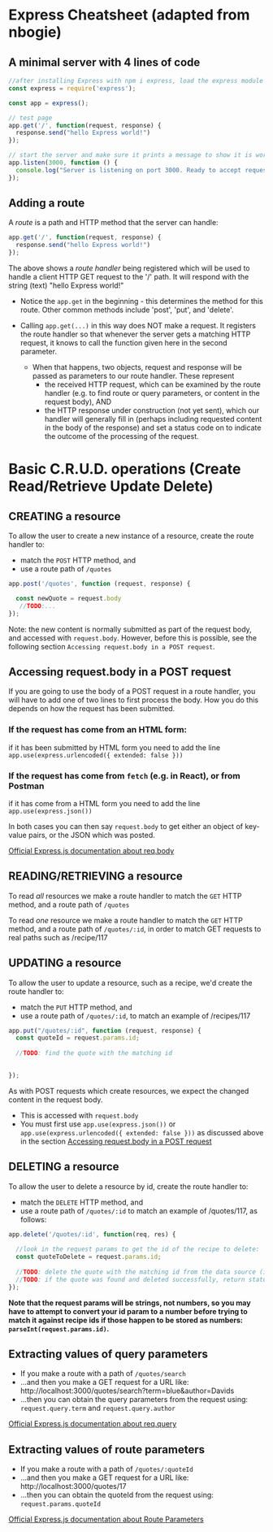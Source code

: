 # Express Cheatsheet (adapted from nbogie)

## A minimal server with 4 lines of code

```js
//after installing Express with npm i express, load the express module
const express = require('express');

const app = express();

// test page
app.get('/', function(request, response) {
  response.send("hello Express world!")
});

// start the server and make sure it prints a message to show it is working
app.listen(3000, function () {
  console.log("Server is listening on port 3000. Ready to accept requests.");
});
```


## Adding a route

A *route* is a path and HTTP method that the server can handle:

```js
app.get('/', function(request, response) {
  response.send("hello Express world!")
});
```

The above shows a *route handler* being registered which will be used to handle a client HTTP GET request to the '/' path.  It will respond with the string (text) "hello Express world!"

* Notice the `app.get` in the beginning - this determines the method for this route.  Other common methods include 'post', 'put', and 'delete'.

* Calling `app.get(...)` in this way does NOT make a request. It registers the route handler so that whenever the server gets a matching HTTP request, it knows to call the function given here in the second parameter.

  * When that happens, two objects, request and response will be passed as parameters to our route handler. These represent 
    * the received HTTP request, which can be examined by the route handler (e.g. to find route or query parameters, or content in the request body), AND 
    * the HTTP response under construction (not yet sent), which our handler will generally fill in (perhaps including requested content in the body of the response) and set a status code on to indicate the outcome of the processing of the request.


# Basic C.R.U.D. operations (Create Read/Retrieve Update Delete)

## CREATING a resource

To allow the user to create a new instance of a resource, create the route handler to:

* match the `POST` HTTP method, and 
* use a route path of `/quotes`

```js
app.post('/quotes', function (request, response) {

  const newQuote = request.body
   //TODO:...
});
```

Note: the new content is normally submitted as part of the request body, and accessed with `request.body`.
However, before this is possible, see the following section `Accessing request.body in a POST request`.

## Accessing request.body in a POST request
If you are going to use the body of a POST request in a route handler, you will have to add one of two lines to first process the body. How you do this depends on how the request has been submitted.  

### If the request has come from an HTML form:

if it has been submitted by HTML form you need to add the line
```app.use(express.urlencoded({ extended: false }))```

### If the request has come from `fetch` (e.g. in React), or from Postman

if it has come from a HTML form you need to add the line
```app.use(express.json())```

In both cases you can then say `request.body` to get either an object of key-value pairs, or the JSON which was posted.

[Official Express.js documentation about req.body](https://expressjs.com/en/api.html#req.body)

## READING/RETRIEVING a resource

To read *all* resources we make a route handler to match the `GET` HTTP method, and a route path of `/quotes`

To read *one* resource we make a route handler to match the `GET` HTTP method, and a route path of `/quotes/:id`, in order to match GET requests to real paths such as /recipe/117

## UPDATING a resource

To allow the user to update a resource, such as a recipe, we'd create the route handler to:

* match the `PUT` HTTP method, and 
* use a route path of `/quotes/:id`, to match an example of /recipes/117

```js
app.put("/quotes/:id", function (request, response) {
  const quoteId = request.params.id;
  
  //TODO: find the quote with the matching id
  

});
```

As with POST requests which create resources, we expect the changed content in the request body.
* This is accessed with `request.body`
* You must first use `app.use(express.json())` or `app.use(express.urlencoded({ extended: false }))` as discussed above in the section [Accessing request.body in a POST request]("#Accessing+request.body+in+a+POST+request)



## DELETING a resource

To allow the user to delete a resource by id, create the route handler to:

* match the `DELETE` HTTP method, and 
* use a route path of `/quotes/:id` to match an example of /quotes/117, as follows:

```js
app.delete('/quotes/:id', function(req, res) {
  
  //look in the request params to get the id of the recipe to delete:
  const quoteToDelete = request.params.id;
  
  //TODO: delete the quote with the matching id from the data source (in-memory array or database)
  //TODO: if the quote was found and deleted successfully, return status 204 and an empty body.
});
```

**Note that the request params will be strings, not numbers, so you may have to attempt to convert your id param to a number before trying to match it against recipe ids if those happen to be stored as numbers: `parseInt(request.params.id)`.**


## Extracting values of query parameters

* If you make a route with a path of `/quotes/search`
* ...and then you make a GET request for a URL like: http://localhost:3000/quotes/search?term=blue&author=Davids
* ...then you can obtain the query parameters from the request using: `request.query.term` and `request.query.author`

[Official Express.js documentation about req.query](https://expressjs.com/en/api.html#req.query)

## Extracting values of route parameters

* If you make a route with a path of `/quotes/:quoteId`
* ...and then you make a GET request for a URL like: http://localhost:3000/quotes/17
* ...then you can obtain the quoteId from the request using: `request.params.quoteId`

[Official Express.js documentation about Route Parameters](https://expressjs.com/en/guide/routing.html#route-parameters)


